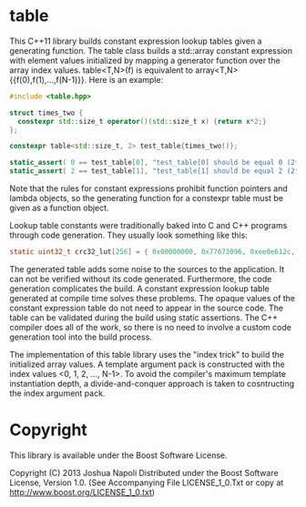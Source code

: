 table
=====

This C++11 library builds constant expression lookup tables given a generating
function. The table class builds a std::array constant expression with element
values initialized by mapping a generator function over the array index values.
table<T,N>(f) is equivalent to array<T,N>{{f(0),f(1),...,f(N-1)}}. Here is an
example:

```c++
#include <table.hpp>

struct times_two {
  constexpr std::size_t operator()(std::size_t x) {return x*2;}
};

constexpr table<std::size_t, 2> test_table{times_two()};

static_assert( 0 == test_table[0], "test_table[0] should be equal 0 (2*0)" );
static_assert( 2 == test_table[1], "test_table[1] should be equal 2 (2*1)" );
```

Note that the rules for constant expressions prohibit function pointers and
lambda objects, so the generating function for a constexpr table must be given
as a function object.

Lookup table constants were traditionally baked into C and C++ programs through
code generation. They usually look something like this:

```c
static uint32_t crc32_lut[256] = { 0x00000000, 0x77073096, 0xee0e612c, ... };
```

The generated table adds some noise to the sources to the application. It can
not be verified without its code generated. Furthermore, the code generation
complicates the build. A constant expression lookup table generated at compile
time solves these problems. The opaque values of the constant expression table
do not need to appear in the source code. The table can be validated during the
build using static assertions. The C++ compiler does all of the work, so there
is no need to involve a custom code generation tool into the build process.

The implementation of this table library uses the "index trick" to build
the initialized array values. A template argument pack is constructed with the
index values <0, 1, 2, ..., N-1>. To avoid the compiler's maximum template
instantiation depth, a divide-and-conquer approach is taken to cosntructing the
index argument pack.


Copyright
=========

This library is available under the Boost Software License.

Copyright (C) 2013 Joshua Napoli
Distributed under the Boost Software License, Version 1.0. 
(See Accompanying File LICENSE_1_0.Txt or copy at
http://www.boost.org/LICENSE_1_0.txt)
